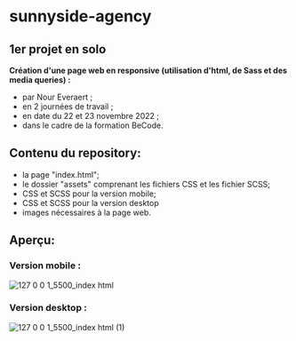 # sunnyside-agency
## 1er projet en solo
**Création d'une page web en responsive (utilisation d'html, de Sass et des media queries) :**   
* par Nour Everaert ;
* en 2 journées de travail ;
* en date du 22 et 23 novembre 2022 ;
* dans le cadre de la formation BeCode.

## Contenu du repository:

* la page "index.html";
* le dossier "assets" comprenant les fichiers CSS et les fichier SCSS;
*  CSS et SCSS pour la version mobile;
*  CSS et SCSS pour la version desktop
* images nécessaires à la page web.

## Aperçu:
### Version mobile :
![127 0 0 1_5500_index html](https://user-images.githubusercontent.com/117478874/203640723-93c0fb04-0903-414f-97cf-99eb1fbd635d.png)

### Version desktop :
![127 0 0 1_5500_index html (1)](https://user-images.githubusercontent.com/117478874/203640730-e67679a1-57b3-4c1d-b7d3-3b8c35a81b56.png)
